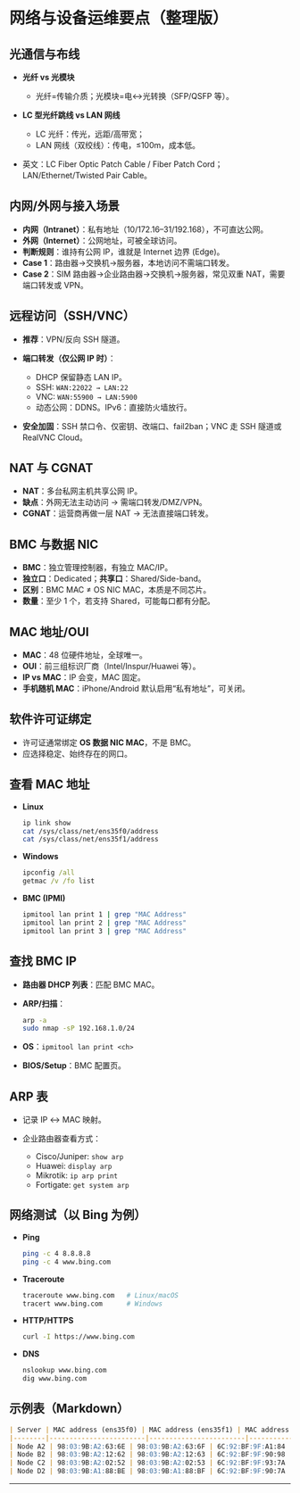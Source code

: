 # 网络与设备运维要点（整理版）

## 光通信与布线

* **光纤 vs 光模块**

  * 光纤=传输介质；光模块=电↔光转换（SFP/QSFP 等）。
* **LC 型光纤跳线 vs LAN 网线**

  * LC 光纤：传光，远距/高带宽；
  * LAN 网线（双绞线）：传电，≤100m，成本低。
* 英文：LC Fiber Optic Patch Cable / Fiber Patch Cord；LAN/Ethernet/Twisted Pair Cable。

## 内网/外网与接入场景

* **内网（Intranet）**：私有地址（10/172.16–31/192.168），不可直达公网。
* **外网（Internet）**：公网地址，可被全球访问。
* **判断规则**：谁持有公网 IP，谁就是 Internet 边界 (Edge)。
* **Case 1**：路由器→交换机→服务器，本地访问不需端口转发。
* **Case 2**：SIM 路由器→企业路由器→交换机→服务器，常见双重 NAT，需要端口转发或 VPN。

## 远程访问（SSH/VNC）

* **推荐**：VPN/反向 SSH 隧道。
* **端口转发（仅公网 IP 时）**：

  * DHCP 保留静态 LAN IP。
  * SSH: `WAN:22022 → LAN:22`
  * VNC: `WAN:55900 → LAN:5900`
  * 动态公网：DDNS。IPv6：直接防火墙放行。
* **安全加固**：SSH 禁口令、仅密钥、改端口、fail2ban；VNC 走 SSH 隧道或 RealVNC Cloud。

## NAT 与 CGNAT

* **NAT**：多台私网主机共享公网 IP。
* **缺点**：外网无法主动访问 → 需端口转发/DMZ/VPN。
* **CGNAT**：运营商再做一层 NAT → 无法直接端口转发。

## BMC 与数据 NIC

* **BMC**：独立管理控制器，有独立 MAC/IP。
* **独立口**：Dedicated；**共享口**：Shared/Side-band。
* **区别**：BMC MAC ≠ OS NIC MAC，本质是不同芯片。
* **数量**：至少 1 个，若支持 Shared，可能每口都有分配。

## MAC 地址/OUI

* **MAC**：48 位硬件地址，全球唯一。
* **OUI**：前三组标识厂商（Intel/Inspur/Huawei 等）。
* **IP vs MAC**：IP 会变，MAC 固定。
* **手机随机 MAC**：iPhone/Android 默认启用“私有地址”，可关闭。

## 软件许可证绑定

* 许可证通常绑定 **OS 数据 NIC MAC**，不是 BMC。
* 应选择稳定、始终存在的网口。

## 查看 MAC 地址

* **Linux**

  ```bash
  ip link show
  cat /sys/class/net/ens35f0/address
  cat /sys/class/net/ens35f1/address
  ```
* **Windows**

  ```cmd
  ipconfig /all
  getmac /v /fo list
  ```
* **BMC (IPMI)**

  ```bash
  ipmitool lan print 1 | grep "MAC Address"
  ipmitool lan print 2 | grep "MAC Address"
  ipmitool lan print 3 | grep "MAC Address"
  ```

## 查找 BMC IP

* **路由器 DHCP 列表**：匹配 BMC MAC。
* **ARP/扫描**：

  ```bash
  arp -a
  sudo nmap -sP 192.168.1.0/24
  ```
* **OS**：`ipmitool lan print <ch>`
* **BIOS/Setup**：BMC 配置页。

## ARP 表

* 记录 IP ↔ MAC 映射。
* 企业路由器查看方式：

  * Cisco/Juniper: `show arp`
  * Huawei: `display arp`
  * Mikrotik: `ip arp print`
  * Fortigate: `get system arp`

## 网络测试（以 Bing 为例）

* **Ping**

  ```bash
  ping -c 4 8.8.8.8
  ping -c 4 www.bing.com
  ```
* **Traceroute**

  ```bash
  traceroute www.bing.com   # Linux/macOS
  tracert www.bing.com      # Windows
  ```
* **HTTP/HTTPS**

  ```bash
  curl -I https://www.bing.com
  ```
* **DNS**

  ```bash
  nslookup www.bing.com
  dig www.bing.com
  ```

## 示例表（Markdown）

```markdown
| Server | MAC address (ens35f0) | MAC address (ens35f1) | MAC address (BMC0) | MAC address (BMC1) |
|--------|------------------------|------------------------|---------------------|---------------------|
| Node A2 | 98:03:9B:A2:63:6E | 98:03:9B:A2:63:6F | 6C:92:BF:9F:A1:84 | 6C:92:BF:9F:A1:85 |
| Node B2 | 98:03:9B:A2:12:62 | 98:03:9B:A2:12:63 | 6C:92:BF:9F:90:98 | 6C:92:BF:9F:90:99 |
| Node C2 | 98:03:9B:A2:02:52 | 98:03:9B:A2:02:53 | 6C:92:BF:9F:93:7A | 6C:92:BF:9F:93:7B |
| Node D2 | 98:03:9B:A1:88:BE | 98:03:9B:A1:88:BF | 6C:92:BF:9F:90:7A | 6C:92:BF:9F:90:7B |
```

---

